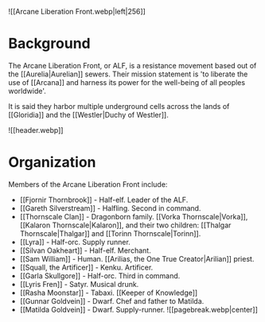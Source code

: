 ![[Arcane Liberation Front.webp|left|256]]
# Background
The Arcane Liberation Front, or ALF, is a resistance movement based out of the [[Aurelia|Aurelian]] sewers. Their mission statement is 'to liberate the use of [[Arcana]] and harness its power for the well-being of all peoples worldwide'.

It is said they harbor multiple underground cells across the lands of [[Gloridia]] and the [[Westler|Duchy of Westler]].

![[header.webp]]
# Organization
Members of the Arcane Liberation Front include:
- [[Fjornir Thornbrook]] - Half-elf. Leader of the ALF.
- [[Gareth Silverstream]] - Halfling. Second in command.
- [[Thornscale Clan]] - Dragonborn family. [[Vorka Thornscale|Vorka]], [[Kalaron Thornscale|Kalaron]], and their two children: [[Thalgar Thornscale|Thalgar]] and [[Torinn Thornscale|Torinn]].
- [[Lyra]] - Half-orc. Supply runner.
- [[Silvan Oakheart]] - Half-elf. Merchant.
- [[Sam William]] - Human. [[Arilias, the One True Creator|Arilian]] priest.
- [[Squall, the Artificer]] - Kenku. Artificer.
- [[Garla Skullgore]] - Half-orc. Third in command.
- [[Lyris Fren]] - Satyr. Musical drunk.
- [[Rasha Moonstar]] - Tabaxi. [[Keeper of Knowledge]]
- [[Gunnar Goldvein]] - Dwarf. Chef and father to Matilda.
- [[Matilda Goldvein]] - Dwarf. Supply-runner.
![[pagebreak.webp|center]]